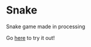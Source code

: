 Snake
=====

Snake game made in processing

Go [here](http://amarschn.github.io/Snake/web-export/) to try it out!
